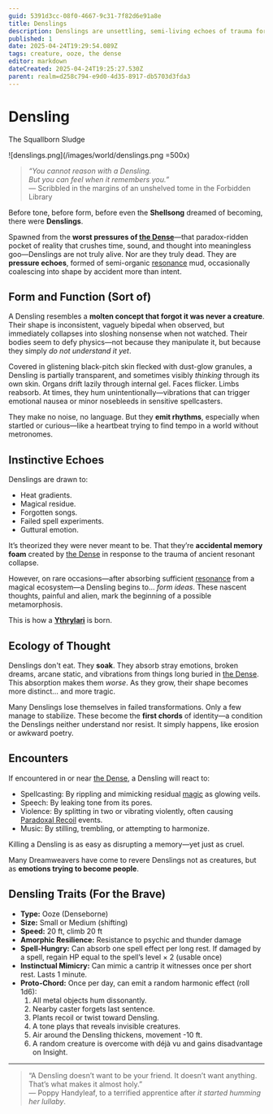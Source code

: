 ```yaml
---
guid: 5391d3cc-08f0-4667-9c31-7f82d6e91a8e
title: Denslings
description: Denslings are unsettling, semi-living echoes of trauma formed from the crushing pressures of the Dense, absorbing emotions and magic before occasionally coalescing into tragic, unstable forms.
published: 1
date: 2025-04-24T19:29:54.089Z
tags: creature, ooze, the dense
editor: markdown
dateCreated: 2025-04-24T19:25:27.530Z
parent: realm=d258c794-e9d0-4d35-8917-db5703d3fda3
---
```


# Densling
The Squallborn Sludge

![denslings.png](/images/world/denslings.png =500x)

> *“You cannot reason with a Densling.  
> But you can feel when it remembers you.”*  
> — Scribbled in the margins of an unshelved tome in the Forbidden Library

Before tone, before form, before even the **Shellsong** dreamed of becoming, there were **Denslings**.

Spawned from the **worst pressures of [the Dense](/geography/realm/the-dense.md)**—that paradox-ridden pocket of reality that crushes time, sound, and thought into meaningless goo—Denslings are not truly alive. Nor are they truly dead. They are **pressure echoes**, formed of semi-organic [resonance](/structure/mechanic/resonance.md) mud, occasionally coalescing into shape by accident more than intent.

## Form and Function (Sort of)

A Densling resembles a **molten concept that forgot it was never a creature**. Their shape is inconsistent, vaguely bipedal when observed, but immediately collapses into sloshing nonsense when not watched. Their bodies seem to defy physics—not because they manipulate it, but because they simply *do not understand it yet*.

Covered in glistening black-pitch skin flecked with dust-glow granules, a Densling is partially transparent, and sometimes visibly *thinking* through its own skin. Organs drift lazily through internal gel. Faces flicker. Limbs reabsorb. At times, they hum unintentionally—vibrations that can trigger emotional nausea or minor nosebleeds in sensitive spellcasters.

They make no noise, no language. But they **emit rhythms**, especially when startled or curious—like a heartbeat trying to find tempo in a world without metronomes.

## Instinctive Echoes

Denslings are drawn to:
- Heat gradients.
- Magical residue.
- Forgotten songs.
- Failed spell experiments.
- Guttural emotion.

It’s theorized they were never meant to be. That they’re **accidental memory foam** created by [the Dense](/geography/realm/the-dense.md) in response to the trauma of ancient resonant collapse.

However, on rare occasions—after absorbing sufficient [resonance](/structure/mechanic/resonance.md) from a magical ecosystem—a Densling begins to… *form ideas*. These nascent thoughts, painful and alien, mark the beginning of a possible metamorphosis.

This is how a **[Ythrylari](/being/species/ythrylari.md)** is born.

## Ecology of Thought

Denslings don't eat. They **soak**. They absorb stray emotions, broken dreams, arcane static, and vibrations from things long buried in [the Dense](/geography/realm/the-dense.md). This absorption makes them *worse*. As they grow, their shape becomes more distinct… and more tragic.

Many Denslings lose themselves in failed transformations. Only a few manage to stabilize. These become the **first chords** of identity—a condition the Denslings neither understand nor resist. It simply happens, like erosion or awkward poetry.

## Encounters

If encountered in or near [the Dense](/geography/realm/the-dense.md), a Densling will react to:
- Spellcasting: By rippling and mimicking residual [magic](/structure/mechanic/magic.md) as glowing veils.
- Speech: By leaking tone from its pores.
- Violence: By splitting in two or vibrating violently, often causing [Paradoxal Recoil](/structure/mechanic/dice/paradoxal-recoil.md) events.
- Music: By stilling, trembling, or attempting to harmonize.

Killing a Densling is as easy as disrupting a memory—yet just as cruel.

Many Dreamweavers have come to revere Denslings not as creatures, but as **emotions trying to become people**.

## Densling Traits (For the Brave)
- **Type:** Ooze (Denseborne)
- **Size:** Small or Medium (shifting)
- **Speed:** 20 ft, climb 20 ft
- **Amorphic Resilience:** Resistance to psychic and thunder damage
- **Spell-Hungry:** Can absorb one spell effect per long rest. If damaged by a spell, regain HP equal to the spell’s level × 2 (usable once)
- **Instinctual Mimicry:** Can mimic a cantrip it witnesses once per short rest. Lasts 1 minute.
- **Proto-Chord:** Once per day, can emit a random harmonic effect (roll 1d6):
  1. All metal objects hum dissonantly.
  2. Nearby caster forgets last sentence.
  3. Plants recoil or twist toward Densling.
  4. A tone plays that reveals invisible creatures.
  5. Air around the Densling thickens, movement -10 ft.
  6. A random creature is overcome with déjà vu and gains disadvantage on Insight.

---

> “A Densling doesn’t want to be your friend. It doesn’t want anything.  
> That’s what makes it almost holy.”  
> — Poppy Handyleaf, to a terrified apprentice after *it started humming her lullaby*.

